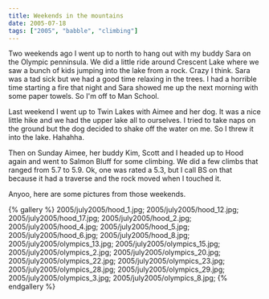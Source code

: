 ```yaml
---
title: Weekends in the mountains
date: 2005-07-18
tags: ["2005", "babble", "climbing"]
---
```

Two weekends ago I went up to north to hang out with my buddy Sara on the Olympic penninsula.  We did a little ride around Crescent Lake where we saw a bunch of kids jumping into the lake from a rock.  Crazy I think.  Sara was a tad sick but we had a good time relaxing in the trees.  I had a horrible time starting a fire that night and Sara showed me up the next morning with some paper towels.  So I'm off to Man School.

Last weekend I went up to Twin Lakes with Aimee and her dog.  It was a nice little hike and we had the upper lake all to ourselves.  I tried to take naps on the ground but the dog decided to shake off the water on me.  So I threw it into the lake.  Hahahha.

Then on Sunday Aimee, her buddy Kim, Scott and I headed up to Hood again and went to Salmon Bluff for some climbing.  We did a few climbs that ranged from 5.7 to 5.9.  Ok, one was rated a 5.3, but I call BS on that because it had a traverse and the rock moved when I touched it.

Anyoo, here are some pictures from those weekends.

{% gallery %}
2005/july2005/hood_1.jpg;
2005/july2005/hood_12.jpg;
2005/july2005/hood_17.jpg;
2005/july2005/hood_2.jpg;
2005/july2005/hood_4.jpg;
2005/july2005/hood_5.jpg;
2005/july2005/hood_6.jpg;
2005/july2005/hood_8.jpg;
2005/july2005/olympics_13.jpg;
2005/july2005/olympics_15.jpg;
2005/july2005/olympics_2.jpg;
2005/july2005/olympics_20.jpg;
2005/july2005/olympics_22.jpg;
2005/july2005/olympics_23.jpg;
2005/july2005/olympics_28.jpg;
2005/july2005/olympics_29.jpg;
2005/july2005/olympics_3.jpg;
2005/july2005/olympics_8.jpg;
{% endgallery %}
